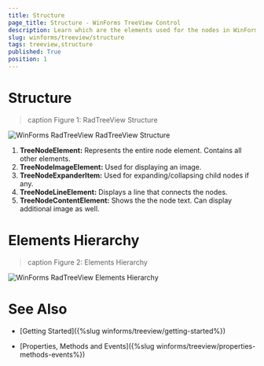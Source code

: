 ```yaml
---
title: Structure
page_title: Structure - WinForms TreeView Control
description: Learn which are the elements used for the nodes in WinForms TreeView, it shows the elements hierarchy as well.
slug: winforms/treeview/structure
tags: treeview,structure
published: True
position: 1
---
```


# Structure

>caption Figure 1: RadTreeView Structure

![WinForms RadTreeView RadTreeView Structure](images/treeview-structure001.png)        

1. __TreeNodeElement:__ Represents the entire node element. Contains all other elements.
2. __TreeNodeImageElement:__ Used for displaying an image. 
3. __TreeNodeExpanderItem:__ Used for expanding/collapsing child nodes if any.
4. __TreeNodeLineElement:__ Displays a line that connects the nodes.
5. __TreeNodeContentElement:__ Shows the the node text. Can display additional image as well.

# Elements Hierarchy

>caption Figure 2: Elements Hierarchy

![WinForms RadTreeView Elements Hierarchy](images/treeview-structure002.png) 

# See Also

* [Getting Started]({%slug winforms/treeview/getting-started%})

* [Properties, Methods and Events]({%slug winforms/treeview/properties-methods-events%})



